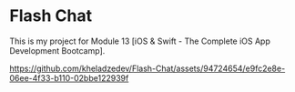 # Flash Chat

This is my project for Module 13 [iOS & Swift - The Complete iOS App Development Bootcamp].



https://github.com/kheladzedev/Flash-Chat/assets/94724654/e9fc2e8e-06ee-4f33-b110-02bbe122939f

